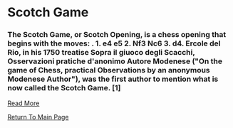 # Scotch Game

### The Scotch Game, or Scotch Opening, is a chess opening that begins with the moves: . 1. e4 e5 2. Nf3 Nc6 3. d4. Ercole del Rio, in his 1750 treatise Sopra il giuoco degli Scacchi, Osservazioni pratiche d'anonimo Autore Modenese ("On the game of Chess, practical Observations by an anonymous Modenese Author"), was the first author to mention what is now called the Scotch Game. [1]
[Read More](https://en.wikipedia.org/wiki/Scotch_Game)

[Return To Main Page](index.md)